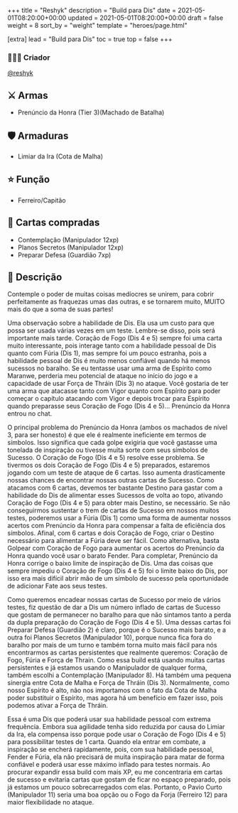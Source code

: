 +++
title = "Reshyk"
description = "Build para Dis"
date = 2021-05-01T08:20:00+00:00
updated = 2021-05-01T08:20:00+00:00
draft = false
weight = 8
sort_by = "weight"
template = "heroes/page.html"

[extra]
lead = "Build para Dis"
toc = true
top = false
+++

### 🙋🏻‍♂️ Criador

[@reshyk](https://www.reddit.com/r/JourneysInMiddleEarth/comments/p3whof/a_nonstandard_build_for_every_character/)

## ⚔️ Armas

- Prenúncio da Honra (Tier 3)(Machado de Batalha)

## 🛡️ Armaduras

- Limiar da Ira (Cota de Malha)

## ⭐️ Função

- Ferreiro/Capitão

## 🎴 Cartas compradas

- Contemplação (Manipulador 12xp)
- Planos Secretos (Manipulador 12xp)
- Preparar Defesa (Guardião 7xp)

## 📖 Descrição

Contemple o poder de muitas coisas medíocres se unirem, para cobrir perfeitamente as fraquezas umas das outras, e se tornarem muito, MUITO mais do que a soma de suas partes!

Uma observação sobre a habilidade de Dis. Ela usa um custo para que possa ser usada várias vezes em um teste. Lembre-se disso, pois será importante mais tarde. Coração de Fogo (Dis 4 e 5) sempre foi uma carta muito interessante, pois interage tanto com a habilidade pessoal de Dis quanto com Fúria (Dis 1), mas sempre foi um pouco estranha, pois a habilidade pessoal de Dis é muito menos confiável quando há menos sucessos no baralho. Se eu tentasse usar uma arma de Espírito como Maranwe, perderia meu potencial de ataque no início do jogo e a capacidade de usar Força de Thráin (Dis 3) no ataque. Você gostaria de ter uma arma que atacasse tanto com Vigor quanto com Espírito para poder começar o capítulo atacando com Vigor e depois trocar para Espírito quando preparasse seus Coração de Fogo (Dis 4 e 5)... Prenúncio da Honra entrou no chat.

O principal problema do Prenúncio da Honra (ambos os machados de nível 3, para ser honesto) é que ele é realmente ineficiente em termos de símbolos. Isso significa que cada golpe exigiria que você gastasse uma tonelada de inspiração ou tivesse muita sorte com seus símbolos de Sucesso. O Coração de Fogo (Dis 4 e 5) resolve esse problema. Se tivermos os dois Coração de Fogo (Dis 4 e 5) preparados, estaremos jogando com um teste de ataque de 6 cartas. Isso aumenta drasticamente nossas chances de encontrar nossas outras cartas de Sucesso. Como atacamos com 6 cartas, devemos ter bastante Destino para gastar com a habilidade do Dis de alimentar esses Sucessos de volta ao topo, ativando Coração de Fogo (Dis 4 e 5) para obter mais Destino, se necessário. Se não conseguirmos sustentar o trem de cartas de Sucesso em nossos muitos testes, poderemos usar a Fúria (Dis 1) como uma forma de aumentar nossos acertos com Prenúncio da Honra para compensar a falta de eficiência dos símbolos. Afinal, com 6 cartas e dois Coração de Fogo, criar o Destino necessário para alimentar a Fúria deve ser fácil. Como alternativa, basta Golpear com Coração de Fogo para aumentar os acertos do Prenúncio da Honra quando você usar o barato Fender. Para completar, Prenúncio da Honra corrige o baixo limite de inspiração de Dis. Uma das coisas que sempre impediu o Coração de Fogo (Dis 4 e 5) foi o limite baixo do Dis, por isso era mais difícil abrir mão de um símbolo de sucesso pela oportunidade de adicionar Fate aos seus testes.

Como queremos encadear nossas cartas de Sucesso por meio de vários testes, fiz questão de dar a Dis um número inflado de cartas de Sucesso que gostam de permanecer no baralho para que não sintamos tanto a perda da dupla preparação do Coração de Fogo (Dis 4 e 5). Uma dessas cartas foi Preparar Defesa (Guardião 2) é claro, porque é o Sucesso mais barato, e a outra foi Planos Secretos (Manipulador 10), porque nunca fica fora do baralho por mais de um turno e também torna muito mais fácil para nós encontrarmos as cartas persistentes que realmente queremos: Coração de Fogo, Fúria e Força de Thrain. Como essa build está usando muitas cartas persistentes e já estamos usando o Manipulador de qualquer forma, também escolhi a Contemplação (Manipulador 8). Há também uma pequena sinergia entre Cota de Malha e Força de Thráin (Dis 3). Normalmente, como nosso Espírito é alto, não nos importamos com o fato da Cota de Malha poder substituir o Espírito, mas agora há um benefício em fazer isso, pois podemos ativar a Força de Thráin.

Essa é uma Dis que poderá usar sua habilidade pessoal com extrema frequência. Embora sua agilidade tenha sido reduzida por causa do Limiar da Ira, ela compensa isso porque pode usar o Coração de Fogo (Dis 4 e 5) para possibilitar testes de 1 carta. Quando ela entrar em combate, a inspiração se encherá rapidamente, pois, com sua habilidade pessoal, Fender e Fúria, ela não precisará de muita inspiração para matar de forma confiável e poderá usar esse máximo inflado para testes normais. Ao procurar expandir essa build com mais XP, eu me concentraria em cartas de sucesso e evitaria cartas que gostam de ficar no espaço preparado, pois já estamos um pouco sobrecarregados com elas. Portanto, o Pavio Curto (Manipulador 11) seria uma boa opção ou o Fogo da Forja (Ferreiro 12) para maior flexibilidade no ataque.
